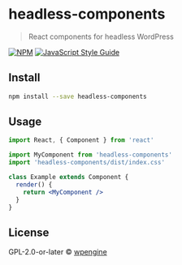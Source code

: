 # headless-components

> React components for headless WordPress

[![NPM](https://img.shields.io/npm/v/headless-components.svg)](https://www.npmjs.com/package/headless-components) [![JavaScript Style Guide](https://img.shields.io/badge/code_style-standard-brightgreen.svg)](https://standardjs.com)

## Install

```bash
npm install --save headless-components
```

## Usage

```jsx
import React, { Component } from 'react'

import MyComponent from 'headless-components'
import 'headless-components/dist/index.css'

class Example extends Component {
  render() {
    return <MyComponent />
  }
}
```

## License

GPL-2.0-or-later © [wpengine](https://github.com/wpengine)
